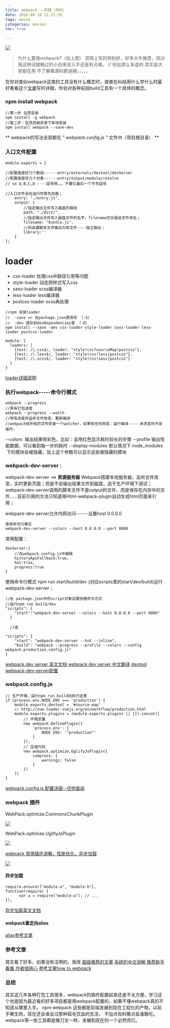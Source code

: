 ```yaml
---
title: webpack---实践（添坑）
date: 2016-08-18 22:21:39
tags: movie
categories: movies
toc: true

---
```

![](http://upload-images.jianshu.io/upload_images/1889471-16effd27c619061c.png?imageMogr2/auto-orient/strip%7CimageView2/2/w/1240)

>为什么要用webpack?（如上图）
官网上写的特别好，好多大牛推荐，但对我这种没接触过的小白来说入手还是有点难。
// 别扯那么多虚的  其实是大家都在用 不了解看源码都迷糊，，，，，

在你对类似webpack这类的工具没有什么概念时，或者在纠结用什么学什么时最好看看这个[文章](http://mp.weixin.qq.com/s?__biz=MzA5MzE4NDA4OQ%3D%3D&mid=2652008933&idx=2&sn=47c5f9881ce6e2369b87bef84a7490de&chksm=8b8718d3bcf091c556a9d47fb0eca0d679115a80386614cc7e8e80d50310fad095601a2e5052)写的详细，你会对各种前段build工具有一个具体的概念。

### npm install webpack
```
//第一步 全局安装
npm install -g webpack
//第二步：在项目根目录下本地安装
npm install webpack --save-dev
```
** webpack的写法全部都在   *" webpack.config.js "* 文件中（项目根目录） **
### 入口文件配置
```
module.exports = {

//配置值是好几个数组------entry/externals/devtool/devServer 
//配置值是好几个对象------entry/output/module/resolve
// so A,B,C,D-----逗号呀。。。不要忘最后一个不写逗号

//入口文件会在运行时首先加载；
    entry: "./entry.js",
    output: {
        //指定输出文件写入磁盘的路径
        path: "./dist/",
        //指定输出文件写入磁盘文件的名字，filename仅仅是给文件命名；
        filename: "bundle.js",
        //将自建脚本文件输出为库文件----独立输出；
        library:''
    }
};
```
# loader
- css-loader 处理css中路径引用等问题
- style-loader 动态把样式写入css
- sass-loader scss编译器
- less-loader less编译器
- postcss-loader scss再处理

```
//npm 安装loader 
//  -save => 在package.json里保存 （-S）
//  -dev 保存到devDependencies里 （-D）
npm install --save -dev css-loader style-loader sass-loader less-loader postcss-loader

```
```
module: {
  loaders: [
    {test: /\.css$/, loader: "style!css?sourceMap!postcss"},
    {test: /\.less$/, loader: "style!css!less|postcss"},
    {test: /\.scss$/, loader: "style!css!sass|postcss"}
  ]
}
```
[loader详细说明](https://segmentfault.com/a/1190000005742111)


### 执行webpack-----命令行模式
```
webpack --progress 
//带有打包进度
webpack --progress --watch 
//带有进度并监听文件改变，重新编译
//webpack给所有的文件安装一个watcher，如果有任何改变，运行编译-----未改变的不会操作-
```

--colors
 输出结果带彩色，比如：会用红色显示耗时较长的步骤
--profile
输出性能数据，可以看到每一步的耗时
--display-modules
默认情况下 node_modules
 下的模块会被隐藏，加上这个参数可以显示这些被隐藏的模块 


### webpack-dev-server :
webpack-dev-server ==> **资源服务器**
Webpack搭建本地服务器，监听文件改变，实时更新页面；但是不会输出结果文件到磁盘，适于生产环境下调试；
webpack-dev-server调用的脚本文件不是output的文件，而是保存在内存中的文件……目前引用的方法只知道用Html-webpack-plugin自动生成html页面来引用；

webpack-dev-server允许内网访问------设置host 0.0.0.0
```
使用命令行模式
webpack-dev-server --colors --host 0.0.0.0 --port 8080
```
常用配置：
```
devServer:{
    //在webpack.config.js中编辑
    historyApiFallback:true,
    hot:true,
    progress:true
}
```
使用命令行模式  npm run start/build/dev (对应scripts里的start/dev/build)运行webpack-dev-server；
```
//在 package.json中的script对象设置快捷命令方式
//运行npm run build/dev
"scripts": {
    "start":"webpack-dev-server --colors --host 0.0.0.0 --port 8080"
  }

  //或

"scripts": {
    "start": "webpack-dev-server --hot --inline",
    "build": "webpack --progress --profile --colors --config webpack.production.config.js"
}
```
[webpack dev server 英文文档](https://webpack.github.io/docs/webpack-dev-server.html)
[webpack dev server 中文翻译](https://segmentfault.com/a/1190000006964335)
[devtool](http://www.cnblogs.com/hhhyaaon/p/5657469.html)
[webpack-dev-server配置](http://www.cnblogs.com/jjucap/p/5605523.html)

### webpack.config.js

```
// 生产环境，运行npm run build则执行这里
if (process.env.NODE_ENV === 'production') {
    module.exports.devtool = '#source-map'
    // http://vue-loader.vuejs.org/en/workflow/production.html
    module.exports.plugins = (module.exports.plugins || []).concat([
        // 环境变量
        new webpack.DefinePlugin({
            'process.env': {
                NODE_ENV: '"production"'
            }
        }),
        // 压缩代码
        new webpack.optimize.UglifyJsPlugin({
            compress: {
                warnings: false
            }
        })
    ])
}
```

[webpack.config.js 配置详细--仅供查阅](https://webpack.vuefe.cn/configuration/index/#-)

### webpack 插件
WebPack.optimize.CommonsChunkPlugin

![](http://upload-images.jianshu.io/upload_images/1889471-9328fd01f6a92455.png?imageMogr2/auto-orient/strip%7CimageView2/2/w/1240)

WebPack.optimize.UglifyJsPlugin

![](http://upload-images.jianshu.io/upload_images/1889471-6562bcb1888c5b20.png?imageMogr2/auto-orient/strip%7CimageView2/2/w/1240)

[webpack 常用插件讲解，性能优化，异步加载](https://segmentfault.com/a/1190000004577578)

![](http://upload-images.jianshu.io/upload_images/1889471-ec2a90492be088fa.png?imageMogr2/auto-orient/strip%7CimageView2/2/w/1240)

#### 异步加载

```
require.ensure(["module-a", "module-b"],
function(require) { 
      var a = require("module-a"); // ...
});
```
[异步加载英文文档](https://webpack.github.io/docs/code-splitting.html#require-ensure)

#### webpack重定向alias
[alias参考文章](http://www.myexception.cn/web/1960077.html)


### 参考文章
其实看了好多，如果没有注明的，我改
[超级推荐的文章](https://segmentfault.com/a/1190000002551952)
[系统的中文讲解  推荐新手看看 作者很用心](https://guowenfh.github.io/2016/03/24/vue-webpack-01-base/)
[参考文章how to webpack ](https://github.com/petehunt/webpack-howto)


### 总结
 其实这几年各种打包工具很多，webpack的插件配置起来还是不太方便，学习这个也是因为最近看的好多项目都是用webpack配置的，如果不懂webpack真的不知道从哪里入手。
 npm webpack 这些都是前端发展到现在工程化的产物，以前手撕生肉，现在还会谁会过那种茹毛饮血的生活， 不加点佐料撒点盐谁敢吃。webpack等一些工具都是像刀叉一样，发展到现在的一个必然而已。
